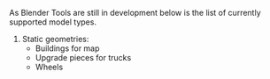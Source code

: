 As Blender Tools are still in development below is the list of currently supported model types.

1. Static geometries:
   * Buildings for map
   * Upgrade pieces for trucks
   * Wheels